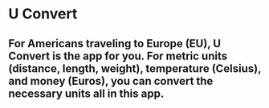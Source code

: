 # U Convert

## For Americans traveling to Europe (EU), U Convert is the app for you. For metric units (distance, length, weight), temperature (Celsius), and money (Euros), you can convert the necessary units all in this app.
